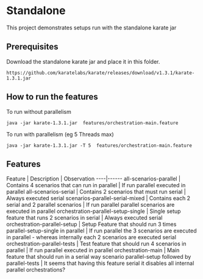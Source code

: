 # Standalone

This project demonstrates setups run with the standalone karate jar

## Prerequisites

Download the standalone karate jar and place it in this folder.

```
https://github.com/karatelabs/karate/releases/download/v1.3.1/karate-1.3.1.jar
```

## How to run the features

To run without parallelism

```
java -jar karate-1.3.1.jar  features/orchestration-main.feature
```

To run with parallelism (eg 5 Threads max)

```
java -jar karate-1.3.1.jar -T 5  features/orchestration-main.feature
```


## Features


Feature | Description | Observation
----|------
all-scenarios-parallel | Contains 4 scenarios that can run in parallel | If run parallel executed in parallel 
all-scenarios-serial | Contains 2 scenarios that must run serial | Always executed serial
scenarios-parallel-serial-mixed | Contains each 2 serial and 2 parallel scenarios | If run parallel parallel scenarios are executed in parallel
orchestration-parallel-setup-single | Single setup feature that runs 2 scenarios in serial | Always executed serial
orchestration-parallel-setup | Setup Feature that should run 3 times parallel-setup-single in parallel | If run parallel the 3 scenarios are executed in parallel - whereas internally each 2 scenarios are executed serial
orchestration-parallel-tests | Test feature that should run 4 scenarios in parallel | If run parallel executed in parallel 
orchestration-main | Main feature that should run in a serial way scenario parallel-setup followed by parallel-tests | It seems that having this feature serial it disables all internal parallel orchestrations?

